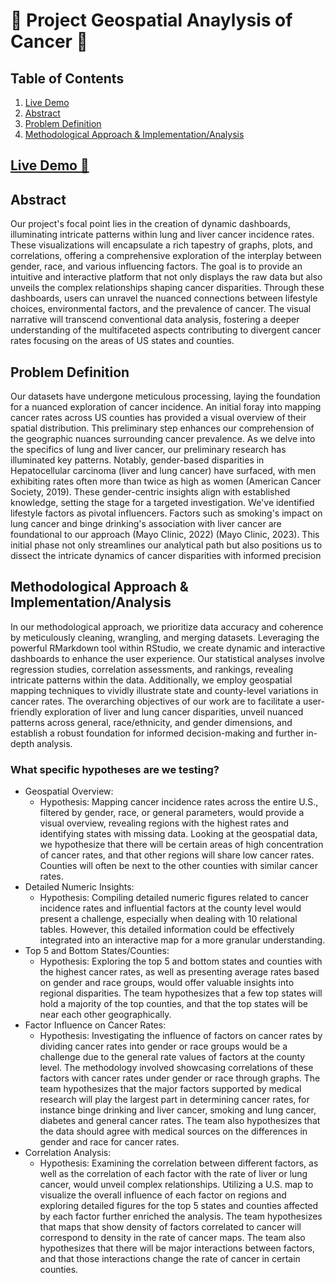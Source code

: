 # 🦠 Project Geospatial Anaylysis of Cancer 🦠

## Table of Contents

1. [Live Demo](#Live-Demo)
2. [Abstract](#Abstract)
3. [Problem Definition](#Problem-Definition)
4. [Methodological Approach & Implementation/Analysis](##Methodological-Approach-&-Implementation/Analysis)

## [Live Demo 🎥](https://drive.google.com/file/d/1ooAWBABH4AIo4H9gAo2G-1EiZZJw1oMP/view?usp=sharing)

## Abstract

Our project's focal point lies in the creation of dynamic dashboards, illuminating intricate patterns within lung and liver cancer incidence rates. 
These visualizations will encapsulate a rich tapestry of graphs, plots, and correlations, offering a comprehensive exploration of the interplay between gender, race, and various influencing factors. 
The goal is to provide an intuitive and interactive platform that not only displays the raw data but also unveils the complex relationships shaping cancer disparities. 
Through these dashboards, users can unravel the nuanced connections between lifestyle choices, environmental factors, and the prevalence of cancer. 
The visual narrative will transcend conventional data analysis, fostering a deeper understanding of the multifaceted aspects contributing to divergent cancer rates focusing on the areas of US states and counties.

## Problem Definition

Our datasets have undergone meticulous processing, laying the foundation for a nuanced exploration of cancer incidence. 
An initial foray into mapping cancer rates across US counties has provided a visual overview of their spatial distribution. 
This preliminary step enhances our comprehension of the geographic nuances surrounding cancer prevalence. As we delve into the specifics of lung and liver cancer, our preliminary research has illuminated key patterns. 
Notably, gender-based disparities in Hepatocellular carcinoma (liver and lung cancer) have surfaced, with men exhibiting rates often more than twice as high as women (American Cancer Society, 2019). 
These gender-centric insights align with established knowledge, setting the stage for a targeted investigation. 
We've identified lifestyle factors as pivotal influencers. Factors such as smoking's impact on lung cancer and binge drinking's association with liver cancer are foundational to our approach (Mayo Clinic, 2022)  (Mayo Clinic, 2023). 
This initial phase not only streamlines our analytical path but also positions us to dissect the intricate dynamics of cancer disparities with informed precision

## Methodological Approach & Implementation/Analysis 

In our methodological approach, we prioritize data accuracy and coherence by meticulously cleaning, wrangling, and merging datasets. 
Leveraging the powerful RMarkdown tool within RStudio, we create dynamic and interactive dashboards to enhance the user experience. Our statistical analyses involve regression studies, correlation assessments, and rankings, revealing intricate patterns within the data. 
Additionally, we employ geospatial mapping techniques to vividly illustrate state and county-level variations in cancer rates. 
The overarching objectives of our work are to facilitate a user-friendly exploration of liver and lung cancer disparities, unveil nuanced patterns across general, race/ethnicity, and gender dimensions, and establish a robust foundation for informed decision-making and further in-depth analysis.

### What specific hypotheses are we testing? 

- Geospatial Overview: 
  - Hypothesis: Mapping cancer incidence rates across the entire U.S., filtered by gender, race, or general parameters, would provide a visual overview, revealing regions with the highest rates and identifying states with missing data. Looking at the geospatial data, we hypothesize that there will be certain areas of high concentration of cancer rates, and that other regions will share low cancer rates.
  Counties will often be next to the other counties with similar cancer rates.
- Detailed Numeric Insights:
  - Hypothesis: Compiling detailed numeric figures related to cancer incidence rates and influential factors at the county level would present a challenge, especially when dealing with 10 relational tables. However, this detailed information could be effectively integrated into an interactive map for a more granular understanding.
- Top 5 and Bottom States/Counties:
  - Hypothesis: Exploring the top 5 and bottom states and counties with the highest cancer rates, as well as presenting average rates based on gender and race groups, would offer valuable insights into regional disparities. The team hypothesizes that a few top states will hold a majority of the top counties, and that the top states will be near each other geographically.
- Factor Influence on Cancer Rates:
  - Hypothesis: Investigating the influence of factors on cancer rates by dividing cancer rates into gender or race groups would be a challenge due to the general rate values of factors at the county level. The methodology involved showcasing correlations of these factors with cancer rates under gender or race through graphs. The team hypothesizes that the major factors supported by medical research will play the largest part in determining cancer rates, for instance binge drinking and liver cancer, smoking and lung cancer, diabetes and general cancer rates. The team also hypothesizes that the data should agree with medical sources on the differences in gender and race for cancer rates.
- Correlation Analysis:
  - Hypothesis: Examining the correlation between different factors, as well as the correlation of each factor with the rate of liver or lung cancer, would unveil complex relationships. Utilizing a U.S. map to visualize the overall influence of each factor on regions and exploring detailed figures for the top 5 states and counties affected by each factor further enriched the analysis. The team hypothesizes that maps that show density of factors correlated to cancer will correspond to density in the rate of cancer maps. The team also hypothesizes that there will be major interactions between factors, and that those interactions change the rate of cancer in certain counties. 

